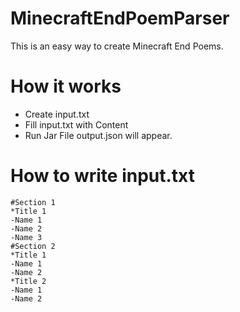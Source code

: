 # MinecraftEndPoemParser

This is an easy way to create Minecraft End Poems.

# How it works

- Create input.txt
- Fill input.txt with Content
- Run Jar File output.json will appear.

# How to write input.txt
```
#Section 1
*Title 1
-Name 1
-Name 2
-Name 3
#Section 2
*Title 1
-Name 1
-Name 2
*Title 2
-Name 1
-Name 2
```
